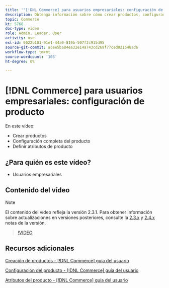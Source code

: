 ```yaml
---
title: '"[!DNL Commerce] para usuarios empresariales: configuración de producto"'
description: Obtenga información sobre cómo crear productos, configurar opciones y usar atributos.
topic: Commerce
kt: 5768
doc-type: video
role: Admin, Leader, User
activity: use
exl-id: 9022b101-91e1-44a0-819b-507f2c915d95
source-git-commit: acee5ba84ea32e14a743cd269f77ced821548ad6
workflow-type: tm+mt
source-wordcount: '103'
ht-degree: 0%

---
```


# [!DNL Commerce] para usuarios empresariales: configuración de producto

En este vídeo:

- Crear productos
- Configuración completa del producto
- Definir atributos de producto

## ¿Para quién es este vídeo?

- Usuarios empresariales

## Contenido del vídeo

>[!NOTE]
>
>El contenido del vídeo refleja la versión 2.3.1. Para obtener información sobre actualizaciones en versiones posteriores, consulte la [ 2.3.x](https://devdocs.magento.com/guides/v2.3/release-notes/bk-release-notes.html) y [2.4.x](https://devdocs.magento.com/guides/v2.4/release-notes/bk-release-notes.html) notas de la versión.

>[!VIDEO](https://video.tv.adobe.com/v/35953?quality=12&learn=on)

## Recursos adicionales

[Creación de productos - [!DNL Commerce] guía del usuario](https://docs.magento.com/user-guide/catalog/product-create.html)

[Configuración del producto - [!DNL Commerce] guía del usuario](https://docs.magento.com/user-guide/catalog/settings.html)

[Atributos del producto - [!DNL Commerce] guía del usuario](https://docs.magento.com/user-guide/catalog/product-attributes.html)
